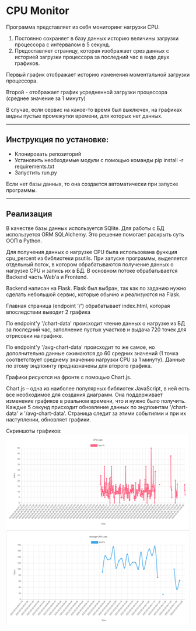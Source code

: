 # CPU Monitor
Программа представляет из себя мониторинг нагрузки CPU:

1. Постоянно сохраняет в базу данных историю величины загрузки процессора с интервалом в 5 секунд.
2. Предоставляет страницу, которая изображает срез данных с историей загрузки процессора за последний час в виде двух графиков.

Первый график отображает историю изменения моментальной загрузки процессора.

Второй - отображает график усредненной загрузки процессора (среднее значение за 1 минуту)

В случае, если сервис на какое-то время был выключен, на графиках видны пустые промежутки времени, для которых нет данных.

---------
Инструкция по установке:
-

- Клонировать репозиторий
- Установить необходимые модули с помощью команды pip install -r requirements.txt
- Запустить run.py

Если нет базы данных, то она создается автоматически при запуске программы.

---------
Реализация
-
В качестве базы данных используется SQlite. Для работы с БД используется ORM SQLAlchemy. 
Это решение помогает раскрыть суть ООП в Python.

Для получения данных о нагрузке CPU была использована функция cpu_percent из библиотеки psutils.
При запуске программы, выделяется отдельный поток, в котором обрабатываются получение данных о нагрузке CPU и запись их в БД.
В основном потоке обрабатывается Backend часть Web'а и Frontend.


Backend написан на Flask. Flask был выбран, так как по заданию нужно сделать небольшой сервис, которые обычно и реализуются на Flask.

Главная страница (endpoint '/') обрабатывает index.html, которая впоследствии выводит 2 графика

По endpoint'у '/chart-data' происходит чтение данных о нагрузке из БД за последний час, заполнение пустых участков и выдача 720 точек для отрисовки на графике.

По endpoint'у '/avg-chart-data' происходит то же самое, но дополнительно данные сжимаются до 60 средних значений (1 точка соответствует среднему значению нагрузки CPU за 1 минуту). Данные по этому эндпоинту предназначены для второго графика.

Графики рисуются на фронте с помощью Chart.js.

Chart.js – одна из наиболее популярных библиотек JavaScript, в ней есть все необходимое для создания диаграмм. 
Она поддерживает изменение графиков в реальном времени, что и нужно было получить.
Каждые 5 секунд присходит обновление данных по эндпоинтам '/chart-data' и '/avg-chart-data'. 
Страница следит за этими событиями и при их наступлении, обновляет графики.

Скриншоты графиков:
![img1.png](img1.png)
![img1_1.png](img1_1.png)